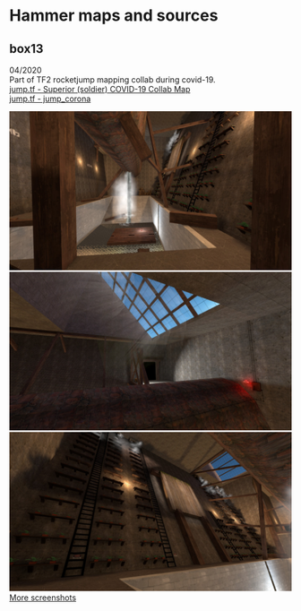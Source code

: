 # Hammer maps and sources

## box13
04/2020  
Part of TF2 rocketjump mapping collab during covid-19.  
[jump.tf - Superior (soldier) COVID-19 Collab Map](https://jump.tf/forum/index.php/topic,3050.msg25555.htm)  
[jump.tf - jump_corona](https://jump.tf/forum/index.php/topic,3111.msg26122.html)

![001.jpeg](/screenshots/box13/001.jpeg)  
![004.jpeg](/screenshots/box13/004.jpeg)  
![006.jpeg](/screenshots/box13/006.jpeg)  
[More screenshots](/screenshots/box13)  
